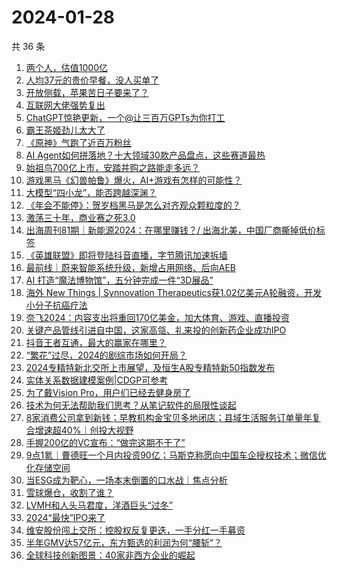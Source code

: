 # 2024-01-28

共 36 条

<!-- BEGIN 36KR -->
<!-- 最后更新时间 2024-01-28 09:42:49 +0800 -->
1. [两个人，估值1000亿](https://36kr.com/p/2622398030600576)
1. [人均37元的贵价早餐，没人买单了](https://36kr.com/p/2622189028661383)
1. [开放侧载，苹果苦日子要来了？](https://36kr.com/p/2621570567084419)
1. [互联网大佬强势复出](https://36kr.com/p/2622316531407236)
1. [ChatGPT惊艳更新，一个@让三百万GPTs为你打工](https://36kr.com/p/2622402136922246)
1. [霸王茶姬劲儿太大了](https://36kr.com/p/2622335313975681)
1. [《原神》气跑了近百万粉丝](https://36kr.com/p/2622339361331588)
1. [AI Agent如何拼落地？十大领域30款产品盘点，这些赛道最热](https://36kr.com/p/2622318296029568)
1. [始祖鸟700亿上市，安踏并购之路能走多远？](https://36kr.com/p/2622328358639748)
1. [游戏黑马《幻兽帕鲁》爆火，AI+游戏有怎样的可能性？](https://36kr.com/p/2621532214419591)
1. [大模型“四小龙”，能否跨越深渊？](https://36kr.com/p/2619940445575555)
1. [《年会不能停》：贺岁档黑马是怎么对齐观众颗粒度的？](https://36kr.com/p/2621598827092101)
1. [激荡三十年，商业赛之死3.0](https://36kr.com/p/2621510355179911)
1. [出海周刊81期｜新能源2024：在哪里赚钱？/ 出海北美，中国厂商撕掉低价标签](https://36kr.com/p/2621306837981317)
1. [《英雄联盟》即将登陆抖音直播，字节腾讯加速拆墙](https://36kr.com/p/2622259111156097)
1. [最前线｜蔚来智能系统升级，新增占用网络、后向AEB](https://36kr.com/p/2622333901969794)
1. [AI 打造“魔法博物馆”，五分钟完成一件“3D展品”](https://36kr.com/p/2622300692846977)
1. [海外 New Things | Synnovation Therapeutics获1.02亿美元A轮融资，开发小分子抗癌疗法](https://36kr.com/p/2621503892281474)
1. [奈飞2024：内容支出将重回170亿美金，加大体育、游戏、直播投资](https://36kr.com/p/2621438654175617)
1. [关键产品管线引进自中国，这家高瓴、礼来投的创新药企业成功IPO](https://36kr.com/p/2622234511481218)
1. [抖音王者互通，最大的赢家在哪里？](https://36kr.com/p/2621539400554886)
1. [“繁花”过尽，2024的剧综市场如何开局？](https://36kr.com/p/2621555347445889)
1. [2024专精特新北交所上市展望，及恒生A股专精特新50指数发布](https://36kr.com/p/2620034810437766)
1. [实体关系数据建模案例|CDGP可参考](https://36kr.com/p/2622172083853699)
1. [为了戴Vision Pro，用户们已经去健身房了](https://36kr.com/p/2622341034957191)
1. [技术为何无法帮助我们思考？从笔记软件的局限性谈起](https://36kr.com/p/2575812287096201)
1. [8家消费公司拿到新钱；早教机构金宝贝多地闭店；县域生活服务订单量年复合增速超40%｜创投大视野](https://36kr.com/p/2622328050014342)
1. [手握200亿的VC宣布：“做完这期不干了”](https://36kr.com/p/2622432964188294)
1. [9点1氪｜曹德旺一个月内投资90亿；马斯克称愿向中国车企授权技术；微信优化存储空间](https://36kr.com/p/2622176352754057)
1. [当ESG成为靶心，一场本末倒置的口水战｜焦点分析](https://36kr.com/p/2620841400129669)
1. [雪球爆仓，收割了谁？](https://36kr.com/p/2621433733568899)
1. [LVMH和人头马君度，洋酒巨头“过冬”](https://36kr.com/p/2621592418507142)
1. [2024“最快”IPO来了](https://36kr.com/p/2621498436460681)
1. [维安股份闯上交所：控股权反复更迭，一手分红一手募资](https://36kr.com/p/2622048273833857)
1. [半年GMV达57亿元，东方甄选的利润为何“腰斩”？](https://36kr.com/p/2621510915448704)
1. [全球科技创新图景：40家非西方企业的崛起](https://36kr.com/p/2573171542255237)
<!-- END 36KR -->